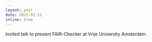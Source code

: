 ```yaml
---
layout: post
date: 2025-02-12
inline: true
---
```


Invited talk to present FAIR-Checker at Vrije University Amsterdam. 

